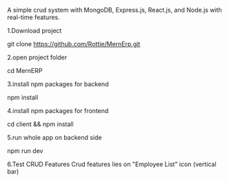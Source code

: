 A simple crud system with MongoDB, Express.js, React.js, and Node.js with real-time features.

1.Download project

git clone https://github.com/Rottie/MernErp.git

2.open project folder

cd MernERP

3.install npm packages for backend

npm install

4.install npm packages for frontend

cd client && npm install


5.run whole app on backend side

npm run dev

6.Test CRUD Features
Crud features lies on "Employee List" icon (vertical bar)
